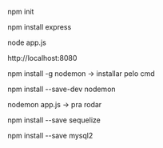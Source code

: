 npm init

npm install express

node app.js

http://localhost:8080

npm install -g nodemon -> installar pelo cmd

npm install --save-dev nodemon

nodemon app.js -> pra rodar

npm install --save sequelize

npm install --save mysql2